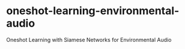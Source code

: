 # oneshot-learning-environmental-audio
Oneshot Learning with Siamese Networks for Environmental Audio
